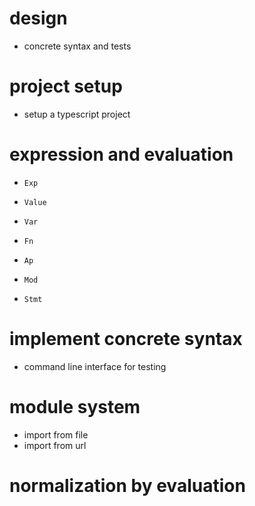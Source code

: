 # design

- concrete syntax and tests

# project setup

- setup a typescript project

# expression and evaluation

- `Exp`
- `Value`

- `Var`
- `Fn`
- `Ap`

- `Mod`
- `Stmt`

# implement concrete syntax

- command line interface for testing

# module system

- import from file
- import from url

# normalization by evaluation
